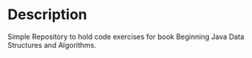 # Description
Simple Repository to hold code exercises for book Beginning Java Data Structures and Algorithms.